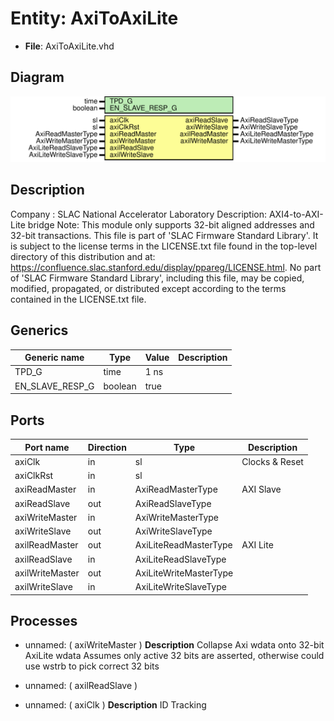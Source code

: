 # Entity: AxiToAxiLite

- **File**: AxiToAxiLite.vhd
## Diagram

![Diagram](AxiToAxiLite.svg "Diagram")
## Description

Company    : SLAC National Accelerator Laboratory
Description: AXI4-to-AXI-Lite bridge
Note: This module only supports 32-bit aligned addresses and 32-bit transactions.
This file is part of 'SLAC Firmware Standard Library'.
It is subject to the license terms in the LICENSE.txt file found in the
top-level directory of this distribution and at:
   https://confluence.slac.stanford.edu/display/ppareg/LICENSE.html.
No part of 'SLAC Firmware Standard Library', including this file,
may be copied, modified, propagated, or distributed except according to
the terms contained in the LICENSE.txt file.
## Generics

| Generic name    | Type    | Value | Description |
| --------------- | ------- | ----- | ----------- |
| TPD_G           | time    | 1 ns  |             |
| EN_SLAVE_RESP_G | boolean | true  |             |
## Ports

| Port name       | Direction | Type                   | Description    |
| --------------- | --------- | ---------------------- | -------------- |
| axiClk          | in        | sl                     | Clocks & Reset |
| axiClkRst       | in        | sl                     |                |
| axiReadMaster   | in        | AxiReadMasterType      | AXI Slave      |
| axiReadSlave    | out       | AxiReadSlaveType       |                |
| axiWriteMaster  | in        | AxiWriteMasterType     |                |
| axiWriteSlave   | out       | AxiWriteSlaveType      |                |
| axilReadMaster  | out       | AxiLiteReadMasterType  | AXI Lite       |
| axilReadSlave   | in        | AxiLiteReadSlaveType   |                |
| axilWriteMaster | out       | AxiLiteWriteMasterType |                |
| axilWriteSlave  | in        | AxiLiteWriteSlaveType  |                |
## Processes
- unnamed: ( axiWriteMaster )
**Description**
Collapse Axi wdata onto 32-bit AxiLite wdata
  Assumes only active 32 bits are asserted,
    otherwise could use wstrb to pick correct 32 bits

- unnamed: ( axilReadSlave )
- unnamed: ( axiClk )
**Description**
ID Tracking

